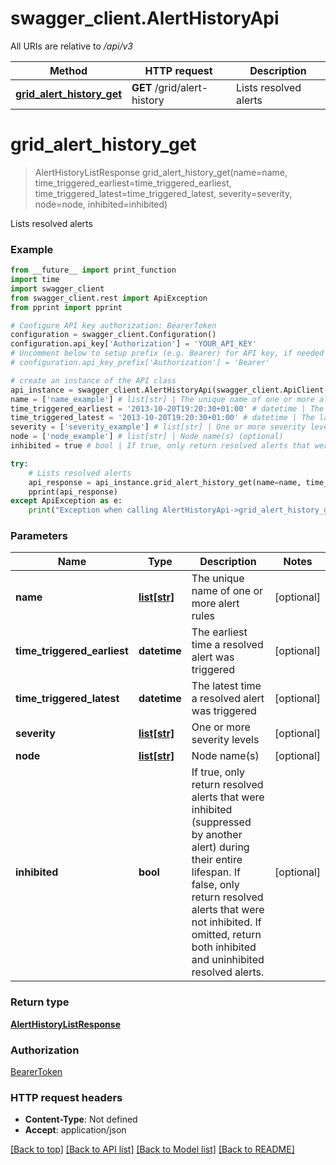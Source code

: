 # swagger_client.AlertHistoryApi

All URIs are relative to */api/v3*

Method | HTTP request | Description
------------- | ------------- | -------------
[**grid_alert_history_get**](AlertHistoryApi.md#grid_alert_history_get) | **GET** /grid/alert-history | Lists resolved alerts

# **grid_alert_history_get**
> AlertHistoryListResponse grid_alert_history_get(name=name, time_triggered_earliest=time_triggered_earliest, time_triggered_latest=time_triggered_latest, severity=severity, node=node, inhibited=inhibited)

Lists resolved alerts

### Example
```python
from __future__ import print_function
import time
import swagger_client
from swagger_client.rest import ApiException
from pprint import pprint

# Configure API key authorization: BearerToken
configuration = swagger_client.Configuration()
configuration.api_key['Authorization'] = 'YOUR_API_KEY'
# Uncomment below to setup prefix (e.g. Bearer) for API key, if needed
# configuration.api_key_prefix['Authorization'] = 'Bearer'

# create an instance of the API class
api_instance = swagger_client.AlertHistoryApi(swagger_client.ApiClient(configuration))
name = ['name_example'] # list[str] | The unique name of one or more alert rules (optional)
time_triggered_earliest = '2013-10-20T19:20:30+01:00' # datetime | The earliest time a resolved alert was triggered (optional)
time_triggered_latest = '2013-10-20T19:20:30+01:00' # datetime | The latest time a resolved alert was triggered (optional)
severity = ['severity_example'] # list[str] | One or more severity levels (optional)
node = ['node_example'] # list[str] | Node name(s) (optional)
inhibited = true # bool | If true, only return resolved alerts that were inhibited (suppressed by another alert) during their entire lifespan. If false, only return resolved alerts that were not inhibited. If omitted, return both inhibited and uninhibited resolved alerts. (optional)

try:
    # Lists resolved alerts
    api_response = api_instance.grid_alert_history_get(name=name, time_triggered_earliest=time_triggered_earliest, time_triggered_latest=time_triggered_latest, severity=severity, node=node, inhibited=inhibited)
    pprint(api_response)
except ApiException as e:
    print("Exception when calling AlertHistoryApi->grid_alert_history_get: %s\n" % e)
```

### Parameters

Name | Type | Description  | Notes
------------- | ------------- | ------------- | -------------
 **name** | [**list[str]**](str.md)| The unique name of one or more alert rules | [optional] 
 **time_triggered_earliest** | **datetime**| The earliest time a resolved alert was triggered | [optional] 
 **time_triggered_latest** | **datetime**| The latest time a resolved alert was triggered | [optional] 
 **severity** | [**list[str]**](str.md)| One or more severity levels | [optional] 
 **node** | [**list[str]**](str.md)| Node name(s) | [optional] 
 **inhibited** | **bool**| If true, only return resolved alerts that were inhibited (suppressed by another alert) during their entire lifespan. If false, only return resolved alerts that were not inhibited. If omitted, return both inhibited and uninhibited resolved alerts. | [optional] 

### Return type

[**AlertHistoryListResponse**](AlertHistoryListResponse.md)

### Authorization

[BearerToken](../README.md#BearerToken)

### HTTP request headers

 - **Content-Type**: Not defined
 - **Accept**: application/json

[[Back to top]](#) [[Back to API list]](../README.md#documentation-for-api-endpoints) [[Back to Model list]](../README.md#documentation-for-models) [[Back to README]](../README.md)


